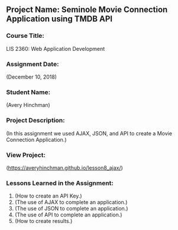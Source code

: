 ## Project Name:  Seminole Movie Connection Application using TMDB API

### Course Title:
LIS 2360:  Web Application Development

### Assignment Date:  
(December 10, 2018)

### Student Name:  
(Avery Hinchman)

### Project Description:
(In this assignment we used AJAX, JSON, and API to create a Movie Connection Application.)

### View Project:
(https://averyhinchman.github.io/lesson8_ajax/)

### Lessons Learned in the Assignment:
1. (How to create an API Key.)
2. (The use of AJAX to complete an application.)
3. (The use of JSON to complete an application.)
4. (The use of API to complete an application.)
5. (How to create results.)